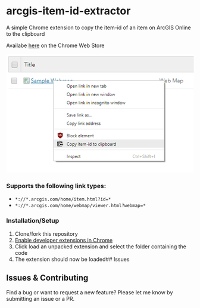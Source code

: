 # arcgis-item-id-extractor
A simple Chrome extension to copy the item-id of an item on ArcGIS Online to the clipboard

Availabe [here](https://chrome.google.com/webstore/detail/arcgis-item-id-extractor/mlelopenabdjdleeijfiakmddpponpol) on the Chrome Web Store

![Example Usage](example.png)

### Supports the following link types:
 -  `*://*.arcgis.com/home/item.html?id=*`
 -  `*://*.arcgis.com/home/webmap/viewer.html?webmap=*`
 
### Installation/Setup

1. Clone/fork this repository
2. [Enable developer extensions in Chrome](https://developer.chrome.com/extensions/faq#faq-dev-01)
3. Click load an unpacked extension and select the folder containing the code
4. The extension should now be loaded## Issues

## Issues & Contributing

Find a bug or want to request a new feature?  Please let me know by submitting an issue or a PR.
